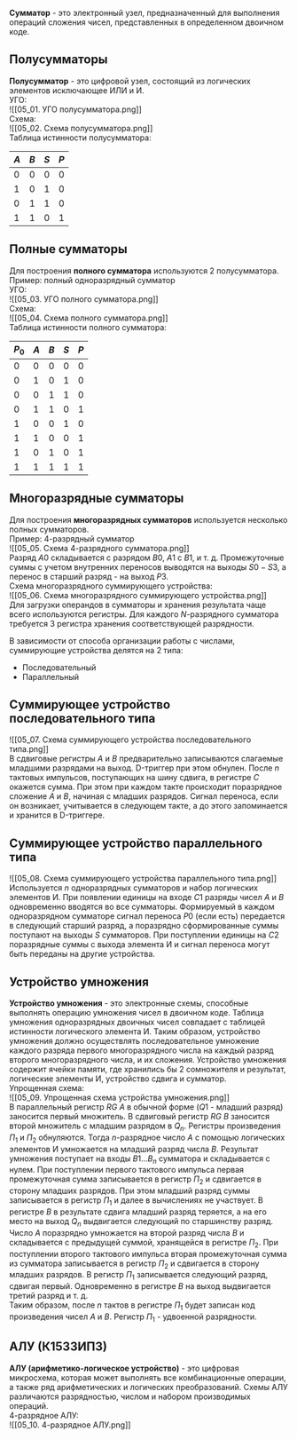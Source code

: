 **Сумматор** - это электронный узел, предназначенный для выполнения операций сложения чисел, представленных в определенном двоичном коде.  
## Полусумматоры
**Полусумматор** - это цифровой узел, состоящий из логических элементов исключающее ИЛИ и И.  
УГО:  
![[05_01. УГО полусумматора.png]]  
Схема:  
![[05_02. Схема полусумматора.png]]  
Таблица истинности полусумматора:  

| $A$ | $B$ | $S$ | $P$ |
| ---- | ---- | ---- | ---- |
| 0 | 0 | 0 | 0 |
| 1 | 0 | 1 | 0 |
| 0 | 1 | 1 | 0 |
| 1 | 1 | 0 | 1 |

## Полные сумматоры
Для построения **полного сумматора** используются 2 полусумматора.
Пример: полный одноразрядный сумматор  
УГО:  
![[05_03. УГО полного сумматора.png]]  
Схема:  
![[05_04. Схема полного сумматора.png]]  
Таблица истинности полного сумматора:  

| $P_0$ | $A$ | $B$ | $S$ | $P$ |
| ---- | ---- | ---- | ---- | ---- |
| 0 | 0 | 0 | 0 | 0 |
| 0 | 1 | 0 | 1 | 0 |
| 0 | 0 | 1 | 1 | 0 |
| 0 | 1 | 1 | 0 | 1 |
| 1 | 0 | 0 | 1 | 0 |
| 1 | 1 | 0 | 0 | 1 |
| 1 | 0 | 1 | 0 | 1 |
| 1 | 1 | 1 | 1 | 1 |

## Многоразрядные сумматоры
Для построения **многоразрядных сумматоров** используется несколько полных сумматоров.  
Пример: 4-разрядный сумматор  
![[05_05. Схема 4-разрядного сумматора.png]]  
Разряд $A0$ складывается с разрядом $B0$, $A1$ с $B1$, и т. д. Промежуточные суммы с учетом внутренних переносов выводятся на выходы $S0-S3$, а перенос в старший разряд - на выход $P3$.  
Схема многоразрядного суммирующего устройства:  
![[05_06. Схема многоразрядного суммирующего устройства.png]]  
Для загрузки операндов в сумматоры и хранения результата чаще всего используются регистры. Для каждого $N$-разрядного сумматора требуется 3 регистра хранения соответствующей разрядности.  
  
В зависимости от способа организации работы с числами, суммирующие устройства делятся на 2 типа:
- Последовательный
- Параллельный
## Суммирующее устройство последовательного типа
![[05_07. Схема суммирующего устройства последовательного типа.png]]  
В сдвиговые регистры $A$ и $B$ предварительно записываются слагаемые младшими разрядами на выход. D-триггер при этом обнулен. После $n$ тактовых импульсов, поступающих на шину сдвига, в регистре $C$ окажется сумма. При этом при каждом такте происходит поразрядное сложение $A$ и $B$, начиная с младших разрядов. Сигнал переноса, если он возникает, учитывается в следующем такте, а до этого запоминается и хранится в D-триггере. 
## Суммирующее устройство параллельного типа
![[05_08. Схема суммирующего устройства параллельного типа.png]]  
Используется $n$ одноразрядных сумматоров и набор логических элементов И. При появлении единицы на входе $C1$ разряды чисел $A$ и $B$ одновременно вводятся во все сумматоры. Формируемый в каждом одноразрядном сумматоре сигнал переноса $P0$ (если есть) передается в следующий старший разряд, а поразрядно сформированные суммы поступают на выходы $S$ сумматоров. При поступлении единицы на $C2$ поразрядные суммы с выхода элемента И и сигнал переноса могут быть переданы на другие устройства.
## Устройство умножения
**Устройство умножения** - это электронные схемы, способные выполнять операцию умножения чисел в двоичном коде. Таблица умножения одноразрядных двоичных чисел совпадает с таблицей истинности логического элемента И. Таким образом, устройство умножения должно осуществлять последовательное умножение каждого разряда первого многоразрядного числа на каждый разряд второго многоразрядного числа, и их сложения. Устройство умножения содержит ячейки памяти, где хранились бы 2 сомножителя и результат, логические элементы И, устройство сдвига и сумматор.  
Упрощенная схема:  
![[05_09. Упрощенная схема устройства умножения.png]]  
В параллельный регистр $RG$ $A$ в обычной форме ($Q1$ - младший разряд) заносится первый множитель. В сдвиговый регистр $RG$ $B$ заносится второй множитель с младшим разрядом в $Q_n$. Регистры произведения $П_1$ и $П_2$ обнуляются. Тогда $n$-разрядное число $A$ с помощью логических элементов И умножается на младший разряд числа $B$. Результат умножения поступает на входы $B1$$...B_n$ сумматора и складывается с нулем. При поступлении первого тактового импульса первая промежуточная сумма записывается в регистр $П_2$ и сдвигается в сторону младших разрядов. При этом младший разряд суммы записывается в регистр $П_1$ и далее в вычислениях не участвует. В регистре $B$ в результате сдвига младший разряд теряется, а на его место на выход $Q_n$ выдвигается следующий по старшинству разряд. Число $A$ поразрядно умножается на второй разряд числа $B$ и складывается с предыдущей суммой, хранящейся в регистре $П_2$. При поступлении второго тактового импульса вторая промежуточная сумма из сумматора записывается в регистр $П_2$ и сдвигается в сторону младших разрядов. В регистр $П_1$ записывается следующий разряд, сдвигая первый. Одновременно в регистре $B$ на выход выдвигается третий разряд и т. д.  
Таким образом, после $n$ тактов в регистре $П_1$ будет записан код произведения чисел $A$ и $B$. Регистр $П_1$ - удвоенной разрядности.
## АЛУ (К1533ИП3)
**АЛУ (арифметико-логическое устройство)** - это цифровая микросхема, которая может выполнять все комбинационные операции, а также ряд арифметических и логических преобразований. Схемы АЛУ различаются разрядностью, числом и набором производимых операций.  
4-разрядное АЛУ:  
![[05_10. 4-разрядное АЛУ.png]]  